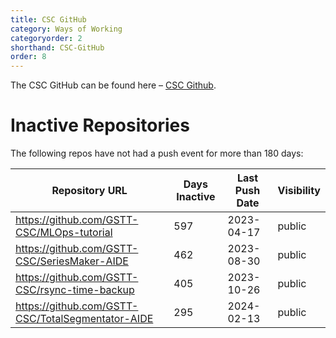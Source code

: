 ```yaml
---
title: CSC GitHub
category: Ways of Working
categoryorder: 2
shorthand: CSC-GitHub
order: 8
---
```


The CSC GitHub can be found here – <a href="https://github.com/GSTT-CSC/">CSC Github</a>.

# Inactive Repositories

The following repos have not had a push event for more than 180 days:

| Repository URL | Days Inactive | Last Push Date | Visibility |
| --- | --- | --- | --- |
| https://github.com/GSTT-CSC/MLOps-tutorial | 597 | 2023-04-17 | public |
| https://github.com/GSTT-CSC/SeriesMaker-AIDE | 462 | 2023-08-30 | public |
| https://github.com/GSTT-CSC/rsync-time-backup | 405 | 2023-10-26 | public |
| https://github.com/GSTT-CSC/TotalSegmentator-AIDE | 295 | 2024-02-13 | public |
